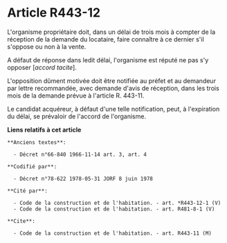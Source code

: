 # Article R443-12

L'organisme propriétaire doit, dans un délai de trois mois à compter de la réception de la demande du locataire, faire
connaître à ce dernier s'il s'oppose ou non à la vente.

A défaut de réponse dans ledit délai, l'organisme est réputé ne pas s'y opposer [*accord tacite*].

L'opposition dûment motivée doit être notifiée au préfet et au demandeur par lettre recommandée, avec demande d'avis de
réception, dans les trois mois de la demande prévue à l'article R. 443-11.

Le candidat acquéreur, à défaut d'une telle notification, peut, à l'expiration du délai, se prévaloir de l'accord de
l'organisme.

**Liens relatifs à cet article**

	**Anciens textes**:

	  - Décret n°66-840 1966-11-14 art. 3, art. 4

	**Codifié par**:

	  - Décret n°78-622 1978-05-31 JORF 8 juin 1978

	**Cité par**:

	  - Code de la construction et de l'habitation. - art. *R443-12-1 (V)
	  - Code de la construction et de l'habitation. - art. R481-8-1 (V)

	**Cite**:

	  - Code de la construction et de l'habitation. - art. R443-11 (M)
